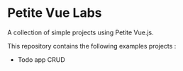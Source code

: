 # Petite Vue Labs
A collection of simple projects using Petite Vue.js.

This repository contains the following examples projects :

* Todo app CRUD

